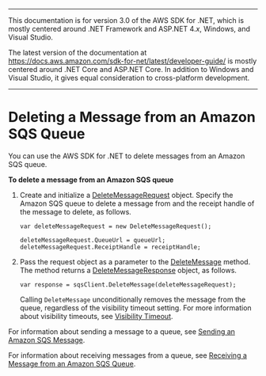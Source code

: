 --------

This documentation is for version 3\.0 of the AWS SDK for \.NET, which is mostly centered around \.NET Framework and ASP\.NET 4\.*x*, Windows, and Visual Studio\.

The latest version of the documentation at [https://docs\.aws\.amazon\.com/sdk\-for\-net/latest/developer\-guide/](https://docs.aws.amazon.com/sdk-for-net/latest/developer-guide/welcome.html) is mostly centered around \.NET Core and ASP\.NET Core\. In addition to Windows and Visual Studio, it gives equal consideration to cross\-platform development\.

--------

# Deleting a Message from an Amazon SQS Queue<a name="DeleteMessage"></a>

You can use the AWS SDK for \.NET to delete messages from an Amazon SQS queue\.

**To delete a message from an Amazon SQS queue**

1. Create and initialize a [DeleteMessageRequest](https://docs.aws.amazon.com/sdkfornet/v3/apidocs/items/SQS/TDeleteMessageRequest.html) object\. Specify the Amazon SQS queue to delete a message from and the receipt handle of the message to delete, as follows\.

   ```
   var deleteMessageRequest = new DeleteMessageRequest();
   
   deleteMessageRequest.QueueUrl = queueUrl;
   deleteMessageRequest.ReceiptHandle = receiptHandle;
   ```

1. Pass the request object as a parameter to the [DeleteMessage](https://docs.aws.amazon.com/sdkfornet/v3/apidocs/items/SQS/MSQSDeleteMessageDeleteMessageRequest.html) method\. The method returns a [DeleteMessageResponse](https://docs.aws.amazon.com/sdkfornet/v3/apidocs/items/SQS/TDeleteMessageResponse.html) object, as follows\.

   ```
   var response = sqsClient.DeleteMessage(deleteMessageRequest);
   ```

   Calling `DeleteMessage` unconditionally removes the message from the queue, regardless of the visibility timeout setting\. For more information about visibility timeouts, see [Visibility Timeout](https://docs.aws.amazon.com/AWSSimpleQueueService/latest/SQSDeveloperGuide/AboutVT.html)\.

For information about sending a message to a queue, see [Sending an Amazon SQS Message](SendMessage.md#send-sqs-message)\.

For information about receiving messages from a queue, see [Receiving a Message from an Amazon SQS Queue](ReceiveMessage.md#receive-sqs-message)\.